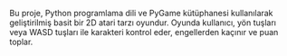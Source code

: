 Bu proje, Python programlama dili ve PyGame kütüphanesi kullanılarak geliştirilmiş basit bir 2D atari tarzı oyundur. Oyunda kullanıcı, yön tuşları veya WASD tuşları ile karakteri kontrol eder, engellerden kaçınır ve puan toplar.
